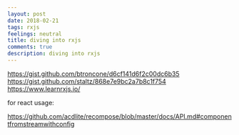 ```yaml
---
layout: post
date: 2018-02-21
tags: rxjs
feelings: neutral
title: diving into rxjs
comments: true
description: diving into rxjs
---
```


<https://gist.github.com/btroncone/d6cf141d6f2c00dc6b35>
<https://gist.github.com/staltz/868e7e9bc2a7b8c1f754>
<https://www.learnrxjs.io/>

for react usage: 

https://github.com/acdlite/recompose/blob/master/docs/API.md#componentfromstreamwithconfig

